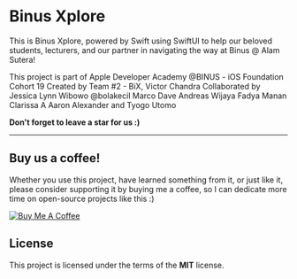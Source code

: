 Binus Xplore
============
This is Binus Xplore, powered by Swift using SwiftUI to help our beloved students, lecturers, and our partner in navigating the way at Binus @ Alam Sutera!

This project is part of Apple Developer Academy @BINUS - iOS Foundation Cohort 19
Created by Team #2 - BiX, Victor Chandra
Collaborated by
Jessica Lynn Wibowo @bolakecil
Marco Dave
Andreas Wijaya
Fadya Manan
Clarissa A
Aaron Alexander
and Tyogo Utomo

**Don't forget to leave a star for us :)**

---
## Buy us a coffee!

Whether you use this project, have learned something from it, or just like it, please consider supporting it by buying me a coffee, so I can dedicate more time on open-source projects like this :)

<a href="https://www.buymeacoffee.com/mzmznasipadang" target="_blank"><img src="https://www.buymeacoffee.com/assets/img/custom_images/orange_img.png" alt="Buy Me A Coffee" style="height: auto !important;width: auto !important;" ></a>


## License
This project is licensed under the terms of the **MIT** license.
